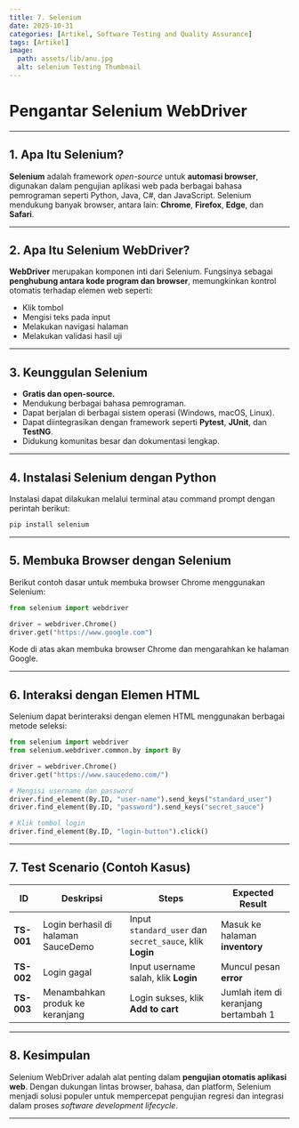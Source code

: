 ```yaml
---
title: 7. Selenium
date: 2025-10-31
categories: [Artikel, Software Testing and Quality Assurance]
tags: [Artikel]
image:
  path: assets/lib/anu.jpg
  alt: selenium Testing Thumbnail
---
```


# Pengantar Selenium WebDriver

---

## 1. Apa Itu Selenium?

**Selenium** adalah framework *open-source* untuk **automasi browser**, digunakan dalam pengujian aplikasi web pada berbagai bahasa pemrograman seperti Python, Java, C#, dan JavaScript.
Selenium mendukung banyak browser, antara lain: **Chrome**, **Firefox**, **Edge**, dan **Safari**.

---

## 2. Apa Itu Selenium WebDriver?

**WebDriver** merupakan komponen inti dari Selenium.
Fungsinya sebagai **penghubung antara kode program dan browser**, memungkinkan kontrol otomatis terhadap elemen web seperti:

* Klik tombol
* Mengisi teks pada input
* Melakukan navigasi halaman
* Melakukan validasi hasil uji

---

## 3. Keunggulan Selenium

* **Gratis dan open-source.**
* Mendukung berbagai bahasa pemrograman.
* Dapat berjalan di berbagai sistem operasi (Windows, macOS, Linux).
* Dapat diintegrasikan dengan framework seperti **Pytest**, **JUnit**, dan **TestNG**.
* Didukung komunitas besar dan dokumentasi lengkap.

---

## 4. Instalasi Selenium dengan Python

Instalasi dapat dilakukan melalui terminal atau command prompt dengan perintah berikut:

```bash
pip install selenium
```

---

## 5. Membuka Browser dengan Selenium

Berikut contoh dasar untuk membuka browser Chrome menggunakan Selenium:

```python
from selenium import webdriver

driver = webdriver.Chrome()
driver.get("https://www.google.com")
```

Kode di atas akan membuka browser Chrome dan mengarahkan ke halaman Google.

---

## 6. Interaksi dengan Elemen HTML

Selenium dapat berinteraksi dengan elemen HTML menggunakan berbagai metode seleksi:

```python
from selenium import webdriver
from selenium.webdriver.common.by import By

driver = webdriver.Chrome()
driver.get("https://www.saucedemo.com/")

# Mengisi username dan password
driver.find_element(By.ID, "user-name").send_keys("standard_user")
driver.find_element(By.ID, "password").send_keys("secret_sauce")

# Klik tombol login
driver.find_element(By.ID, "login-button").click()
```

---

## 7. Test Scenario (Contoh Kasus)

| ID         | Deskripsi                           | Steps                                                    | Expected Result                      |
| ---------- | ----------------------------------- | -------------------------------------------------------- | ------------------------------------ |
| **TS-001** | Login berhasil di halaman SauceDemo | Input `standard_user` dan `secret_sauce`, klik **Login** | Masuk ke halaman **inventory**       |
| **TS-002** | Login gagal                         | Input username salah, klik **Login**                     | Muncul pesan **error**               |
| **TS-003** | Menambahkan produk ke keranjang     | Login sukses, klik **Add to cart**                       | Jumlah item di keranjang bertambah 1 |

---

## 8. Kesimpulan

Selenium WebDriver adalah alat penting dalam **pengujian otomatis aplikasi web**.
Dengan dukungan lintas browser, bahasa, dan platform, Selenium menjadi solusi populer untuk mempercepat pengujian regresi dan integrasi dalam proses *software development lifecycle*.

---